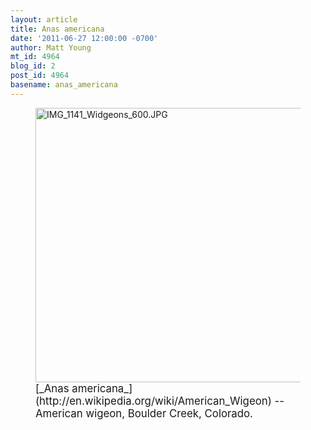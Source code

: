 ```yaml
---
layout: article
title: Anas americana
date: '2011-06-27 12:00:00 -0700'
author: Matt Young
mt_id: 4964
blog_id: 2
post_id: 4964
basename: anas_americana
---
```

<figure>
<img src="{{ site.baseurl }}/uploads/2011/IMG_1141_Widgeons_600.JPG" alt="IMG_1141_Widgeons_600.JPG" width="600" height="439" />
<figcaption markdown="span">
<big>[_Anas americana_](http://en.wikipedia.org/wiki/American_Wigeon) -- American wigeon, Boulder Creek, Colorado.</big>

</figcaption>
</figure>
